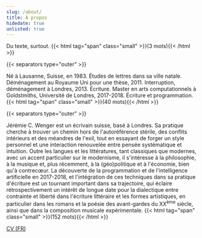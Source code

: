 ```yaml
---
slug: /about/
title: À propos
hidedate: true
unlisted: true
---
```


Du texte, surtout. {{< html tag="span" class="small" >}}(3 mots){{< /html >}}

{{< separators type="outer" >}}

Né à Lausanne, Suisse, en 1983. Études de lettres dans sa ville natale. Déménagement au Royaume Uni pour une thèse, 2011. Interruption, déménagement à Londres, 2013. Écriture. Master en arts computationnels à Goldstmiths, Université de Londres, 2017-2018. Écriture et programmation. {{< html tag="span" class="small" >}}(40 mots){{< /html >}}

{{< separators type="outer" >}}

Jérémie C. Wenger est un écrivain suisse, basé à Londres. Sa pratique cherche à trouver un chemin hors de l'autoréférence stérile, des conflits intérieurs et des méandres de l'exil, tout en essayant de forger un style personnel et une interaction renouvelée entre pensée systématique et intuition. Outre les langues et les littératures, tant classiques que modernes, avec un accent particulier sur le modernisme, il s'intéresse à la philosophie, à la musique et, plus récemment, à la (géo)politique et à l'économie, bien qu'à contrecœur. La découverte de la programmation et de l'intelligence artificielle en 2017-2018, et l'intégration de ces techniques dans sa pratique d'écriture est un tournant important dans sa trajectoire, qui éclaire rétrospectivement un intérêt de longue date pour la dialectique entre contrainte et liberté dans l'écriture littéraire et les formes artistiques, en particulier dans les romans et la poésie des avant-gardes du XX<sup>ème</sup> siècle, ainsi que dans la composition musicale expérimentale. {{< html tag="span" class="small" >}}(152 mots){{< /html >}}

[CV (FR)](/assets/cv/JCWenger_CV_FR.pdf)
